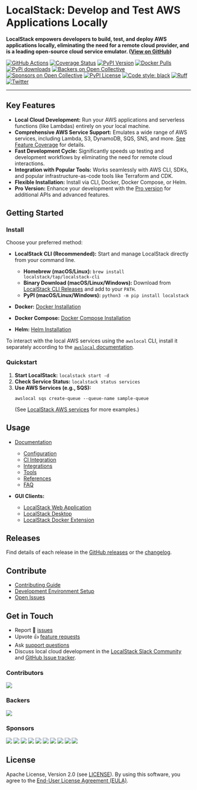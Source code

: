 # LocalStack: Develop and Test AWS Applications Locally

**LocalStack empowers developers to build, test, and deploy AWS applications locally, eliminating the need for a remote cloud provider, and is a leading open-source cloud service emulator. ([View on GitHub](https://github.com/localstack/localstack))**

[![GitHub Actions](https://github.com/localstack/localstack/actions/workflows/aws-main.yml/badge.svg?branch=master)](https://github.com/localstack/localstack/actions/workflows/aws-main.yml?query=branch%3Amaster)
[![Coverage Status](https://coveralls.io/repos/github/localstack/localstack/badge.svg?branch=master)](https://coveralls.io/github/localstack/localstack?branch=master)
[![PyPI Version](https://img.shields.io/pypi/v/localstack?color=blue)](https://pypi.org/project/localstack/)
[![Docker Pulls](https://img.shields.io/docker/pulls/localstack/localstack)](https://hub.docker.com/r/localstack/localstack)
[![PyPi downloads](https://static.pepy.tech/badge/localstack)](https://pypi.org/project/localstack)
[![Backers on Open Collective](https://opencollective.com/localstack/backers/badge.svg)](https://opencollective.com/localstack/backers)
[![Sponsors on Open Collective](https://opencollective.com/localstack/sponsors/badge.svg)](https://opencollective.com/localstack/sponsors)
[![PyPI License](https://img.shields.io/pypi/l/localstack.svg)](https://img.shields.io/pypi/l/localstack.svg)
[![Code style: black](https://img.shields.io/badge/code%20style-black-000000.svg)](https://github.com/psf/black)
[![Ruff](https://img.shields.io/endpoint?url=https://raw.githubusercontent.com/astral-sh/ruff/main/assets/badge/v2.json)](https://github.com/astral-sh/ruff)
[![Twitter](https://img.shields.io/twitter/url/http/shields.io.svg?style=social)](https://twitter.com/localstack)

---

## Key Features

*   **Local Cloud Development:** Run your AWS applications and serverless functions (like Lambdas) entirely on your local machine.
*   **Comprehensive AWS Service Support:** Emulates a wide range of AWS services, including Lambda, S3, DynamoDB, SQS, SNS, and more.  [See Feature Coverage](https://docs.localstack.cloud/user-guide/aws/feature-coverage/) for details.
*   **Fast Development Cycle:**  Significantly speeds up testing and development workflows by eliminating the need for remote cloud interactions.
*   **Integration with Popular Tools:** Works seamlessly with AWS CLI, SDKs, and popular infrastructure-as-code tools like Terraform and CDK.
*   **Flexible Installation:** Install via CLI, Docker, Docker Compose, or Helm.
*   **Pro Version:** Enhance your development with the [Pro version](https://localstack.cloud/pricing) for additional APIs and advanced features.

## Getting Started

### Install

Choose your preferred method:

*   **LocalStack CLI (Recommended):** Start and manage LocalStack directly from your command line.

    *   **Homebrew (macOS/Linux):** `brew install localstack/tap/localstack-cli`
    *   **Binary Download (macOS/Linux/Windows):** Download from [LocalStack CLI Releases](https://github.com/localstack/localstack-cli/releases/latest) and add to your `PATH`.
    *   **PyPI (macOS/Linux/Windows):** `python3 -m pip install localstack`

*   **Docker:** [Docker Installation](https://docs.localstack.cloud/getting-started/installation/#docker)
*   **Docker Compose:** [Docker Compose Installation](https://docs.localstack.cloud/getting-started/installation/#docker-compose)
*   **Helm:** [Helm Installation](https://docs.localstack.cloud/getting-started/installation/#helm)

To interact with the local AWS services using the `awslocal` CLI, install it separately according to the [`awslocal` documentation](https://docs.localstack.cloud/user-guide/integrations/aws-cli/#localstack-aws-cli-awslocal).

### Quickstart

1.  **Start LocalStack:**  `localstack start -d`
2.  **Check Service Status:** `localstack status services`
3.  **Use AWS Services (e.g., SQS):**
    ```shell
    awslocal sqs create-queue --queue-name sample-queue
    ```
    (See [LocalStack AWS services](https://docs.localstack.cloud/references/coverage/) for more examples.)

## Usage

*   [Documentation](https://docs.localstack.cloud)
    *   [Configuration](https://docs.localstack.cloud/references/configuration/)
    *   [CI Integration](https://docs.localstack.cloud/user-guide/ci/)
    *   [Integrations](https://docs.localstack.cloud/user-guide/integrations/)
    *   [Tools](https://docs.localstack.cloud/user-guide/tools/)
    *   [References](https://docs.localstack.cloud/references/)
    *   [FAQ](https://docs.localstack.cloud/getting-started/faq/)

*   **GUI Clients:**
    *   [LocalStack Web Application](https://app.localstack.cloud)
    *   [LocalStack Desktop](https://docs.localstack.cloud/user-guide/tools/localstack-desktop/)
    *   [LocalStack Docker Extension](https://docs.localstack.cloud/user-guide/tools/localstack-docker-extension/)

## Releases

Find details of each release in the [GitHub releases](https://github.com/localstack/localstack/releases) or the [changelog](https://docs.localstack.cloud/references/changelog/).

## Contribute

*   [Contributing Guide](docs/CONTRIBUTING.md)
*   [Development Environment Setup](docs/development-environment-setup/README.md)
*   [Open Issues](https://github.com/localstack/localstack/issues)

## Get in Touch

*   Report 🐞 [issues](https://github.com/localstack/localstack/issues/new/choose)
*   Upvote 👍 [feature requests](https://github.com/localstack/localstack/issues?q=is%3Aissue+is%3Aopen+sort%3Areactions-%2B1-desc+)
*   Ask [support questions](https://docs.localstack.cloud/getting-started/help-and-support/)
*   Discuss local cloud development in the [LocalStack Slack Community](https://localstack.cloud/contact/) and [GitHub Issue tracker](https://github.com/localstack/localstack/issues).

### Contributors

<a href="https://github.com/localstack/localstack/graphs/contributors"><img src="https://opencollective.com/localstack/contributors.svg?width=890" /></a>

### Backers

<a href="https://opencollective.com/localstack#backers" target="_blank"><img src="https://opencollective.com/localstack/backers.svg?width=890"></a>

### Sponsors

<a href="https://opencollective.com/localstack/sponsor/0/website" target="_blank"><img src="https://opencollective.com/localstack/sponsor/0/avatar.svg"></a>
<a href="https://opencollective.com/localstack/sponsor/1/website" target="_blank"><img src="https://opencollective.com/localstack/sponsor/1/avatar.svg"></a>
<a href="https://opencollective.com/localstack/sponsor/2/website" target="_blank"><img src="https://opencollective.com/localstack/sponsor/2/avatar.svg"></a>
<a href="https://opencollective.com/localstack/sponsor/3/website" target="_blank"><img src="https://opencollective.com/localstack/sponsor/3/avatar.svg"></a>
<a href="https://opencollective.com/localstack/sponsor/4/website" target="_blank"><img src="https://opencollective.com/localstack/sponsor/4/avatar.svg"></a>
<a href="https://opencollective.com/localstack/sponsor/5/website" target="_blank"><img src="https://opencollective.com/localstack/sponsor/5/avatar.svg"></a>
<a href="https://opencollective.com/localstack/sponsor/6/website" target="_blank"><img src="https://opencollective.com/localstack/sponsor/6/avatar.svg"></a>
<a href="https://opencollective.com/localstack/sponsor/7/website" target="_blank"><img src="https://opencollective.com/localstack/sponsor/7/avatar.svg"></a>
<a href="https://opencollective.com/localstack/sponsor/8/website" target="_blank"><img src="https://opencollective.com/localstack/sponsor/8/avatar.svg"></a>
<a href="https://opencollective.com/localstack/sponsor/9/website" target="_blank"><img src="https://opencollective.com/localstack/sponsor/9/avatar.svg"></a>

## License

Apache License, Version 2.0 (see [LICENSE](LICENSE.txt)). By using this software, you agree to the [End-User License Agreement (EULA)](docs/end_user_license_agreement).